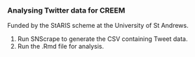 ### Analysing Twitter data for CREEM
Funded by the StARIS scheme at the University of St Andrews.

1. Run SNScrape to generate the CSV containing Tweet data.
2. Run the .Rmd file for analysis.
   
